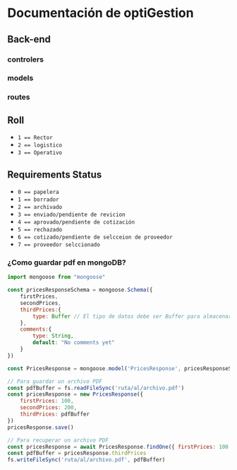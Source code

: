 # Documentación de optiGestion

## Back-end

### controlers

### models

### routes
## Roll
- ``1 == Rector``
- ``2 == logistico``
- ``3 == Operativo``
## Requirements Status
- ``0 == papelera``
- ``1 == borrador``
- ``2 == archivado``
- ``3 == enviado/pendiente de revicion``
- ``4 == aprovado/pendiente de cotización``
- ``5 == rechazado``
- ``6 == cotizado/pendiente de selcceion de proveedor``
- ``7 == proveedor selccionado``
### ¿Como guardar pdf en mongoDB?
```javascript
import mongoose from "mongoose"

const pricesResponseSchema = mongoose.Schema({
    firstPrices,
    secondPrices,
    thirdPrices:{
        type: Buffer // El tipo de datos debe ser Buffer para almacenar archivos
    },
    comments:{
        type: String,
        default: "No comments yet"
    }
})

const PricesResponse = mongoose.model('PricesResponse', pricesResponseSchema)

// Para guardar un archivo PDF
const pdfBuffer = fs.readFileSync('ruta/al/archivo.pdf')
const pricesResponse = new PricesResponse({
    firstPrices: 100,
    secondPrices: 200,
    thirdPrices: pdfBuffer
})
pricesResponse.save()

// Para recuperar un archivo PDF
const pricesResponse = await PricesResponse.findOne({ firstPrices: 100 })
const pdfBuffer = pricesResponse.thirdPrices
fs.writeFileSync('ruta/al/archivo.pdf', pdfBuffer)
```
